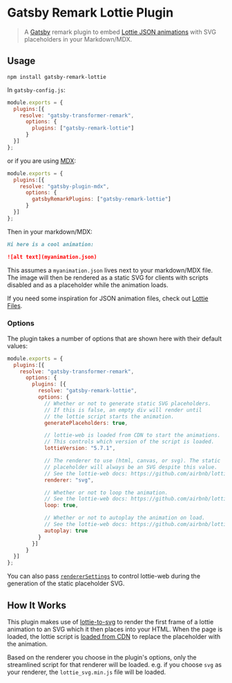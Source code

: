 # Gatsby Remark Lottie Plugin

> A [Gatsby](https://github.com/gatsbyjs/gatsby) remark plugin to embed [Lottie JSON animations](https://github.com/airbnb/lottie-web) with SVG placeholders in your Markdown/MDX.

## Usage

```
npm install gatsby-remark-lottie
```

In `gatsby-config.js`:

```js
module.exports = {
  plugins:[{
    resolve: "gatsby-transformer-remark",
      options: {
        plugins: ["gatsby-remark-lottie"]
      }
  }]
};
```

or if you are using [MDX](https://www.gatsbyjs.org/packages/gatsby-plugin-mdx/):

```js
module.exports = {
  plugins:[{
    resolve: "gatsby-plugin-mdx",
      options: {
        gatsbyRemarkPlugins: ["gatsby-remark-lottie"]
      }
  }]
};
```

Then in your markdown/MDX:

```markdown
Hi here is a cool animation:

![alt text](myanimation.json)
```

This assumes a `myanimation.json` lives next to your markdown/MDX file. The image will then be rendered as a static SVG for clients with scripts disabled and as a placeholder while the animation loads.

If you need some inspiration for JSON animation files, check out [Lottie Files](https://lottiefiles.com/).

### Options

The plugin takes a number of options that are shown here with their default values:

```js
module.exports = {
  plugins:[{
    resolve: "gatsby-transformer-remark",
      options: {
        plugins: [{
          resolve: "gatsby-remark-lottie",
          options: {
            // Whether or not to generate static SVG placeholders.
            // If this is false, an empty div will render until
            // the lottie script starts the animation.
            generatePlaceholders: true,

            // lottie-web is loaded from CDN to start the animations.
            // This controls which version of the script is loaded.
            lottieVersion: "5.7.1",

            // The renderer to use (html, canvas, or svg). The static
            // placeholder will always be an SVG despite this value.
            // See the lottie-web docs: https://github.com/airbnb/lottie-web#html
            renderer: "svg",

            // Whether or not to loop the animation.
            // See the lottie-web docs: https://github.com/airbnb/lottie-web#html
            loop: true,

            // Whether or not to autoplay the animation on load.
            // See the lottie-web docs: https://github.com/airbnb/lottie-web#html
            autoplay: true
          }
        }]
      }
  }]
};
```

You can also pass [`rendererSettings`](https://github.com/airbnb/lottie-web#other-loading-options) to control lottie-web during the generation of the static placeholder SVG.

## How It Works

This plugin makes use of [lottie-to-svg](https://github.com/chadly/lottie-to-svg) to render the first frame of a lottie animation to an SVG which it then places into your HTML. When the page is loaded, the lottie script is [loaded from CDN](https://cdnjs.com/libraries/bodymovin) to replace the placeholder with the animation.

Based on the renderer you choose in the plugin's options, only the streamlined script for that renderer will be loaded. e.g. if you choose `svg` as your renderer, the `lottie_svg.min.js` file will be loaded.

